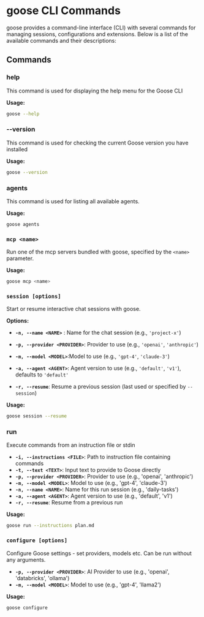 # goose CLI Commands

goose provides a command-line interface (CLI) with several commands for managing sessions, configurations and extensions. Below is a list of the available commands and their  descriptions:

## Commands

### help

This command is used for displaying the help menu for the Goose CLI

**Usage:**
```bash
goose --help
```

### --version

This command is used for checking the current Goose version you have installed

**Usage:**
```bash
goose --version
```

### agents

This command is used for listing all available agents.

**Usage:**
```bash
goose agents
```

### `mcp <name>`

Run one of the mcp servers bundled with goose, specified by the `<name>` parameter.

**Usage:**
```bash
goose mcp <name>
```

### `session [options]`

Start or resume interactive chat sessions with goose. 

**Options:**
- **`-n, --name <NAME>`** : Name for the chat session (e.g., `'project-x'`)

- **`-p, --provider <PROVIDER>`**: Provider to use (e.g., `'openai'`, `'anthropic'`)

- **`-m, --model <MODEL>`**:Model to use (e.g., `'gpt-4'`, `'claude-3'`)

- **`-a, --agent <AGENT>`**: Agent version to use (e.g., `'default'`, `'v1'`), defaults to `'default'`

- **`-r, --resume`**: Resume a previous session (last used or specified by `--session`)


**Usage:**
```bash
goose session --resume
```

### run

Execute commands from an instruction file or stdin

- **`-i, --instructions <FILE>`**: Path to instruction file containing commands  
- **`-t, --text <TEXT>`**: Input text to provide to Goose directly  
- **`-p, --provider <PROVIDER>`**: Provider to use (e.g., 'openai', 'anthropic')  
- **`-m, --model <MODEL>`**: Model to use (e.g., 'gpt-4', 'claude-3')  
- **`-n, --name <NAME>`**: Name for this run session (e.g., 'daily-tasks')  
- **`-a, --agent <AGENT>`**: Agent version to use (e.g., 'default', 'v1')  
- **`-r, --resume`**: Resume from a previous run  

**Usage:**
```bash
goose run --instructions plan.md
```

### `configure [options]`

Configure Goose settings - set providers, models etc. Can be run without any arguments.

- **`-p, --provider <PROVIDER>`**: AI Provider to use (e.g., 'openai', 'databricks', 'ollama')
- **`-m, --model <MODEL>`**: Model to use (e.g., 'gpt-4', 'llama2')


**Usage:**
```bash
goose configure
```